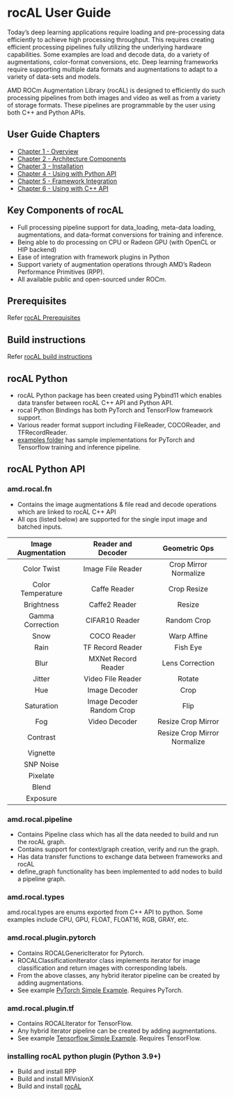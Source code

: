 # rocAL User Guide

Today’s deep learning applications require loading and pre-processing data efficiently to achieve high processing throughput.  This requires creating efficient processing pipelines fully utilizing the underlying hardware capabilities. Some examples are load and decode data, do a variety of augmentations, color-format conversions, etc.
Deep learning frameworks require supporting multiple data formats and augmentations to adapt to a variety of data-sets and models.

AMD ROCm Augmentation Library (rocAL) is designed to efficiently do such processing pipelines from both images and video as well as from a variety of storage formats.
These pipelines are programmable by the user using both C++ and Python APIs.

## User Guide Chapters

* [Chapter 1 - Overview](user_guide/ch1.md)
* [Chapter 2 - Architecture Components](user_guide/ch2.md)
* [Chapter 3 - Installation](user_guide/ch3.md)
* [Chapter 4 - Using with Python API](user_guide/ch4.md)
* [Chapter 5 - Framework Integration](user_guide/ch5.md)
* [Chapter 6 - Using with C++ API](user_guide/ch6.md)

## Key Components of rocAL

* Full processing pipeline support for data_loading, meta-data loading, augmentations, and data-format conversions for training and inference.
* Being able to do processing on CPU or Radeon GPU (with OpenCL or HIP backend)
* Ease of integration with framework plugins in Python
* Support variety of augmentation operations through AMD’s Radeon Performance Primitives (RPP).
* All available public and open-sourced under ROCm.

## Prerequisites

Refer [rocAL Prerequisites](https://github.com/ROCm/rocAL#prerequisites)

## Build instructions

Refer [rocAL build instructions](https://github.com/ROCm/rocAL#build-instructions)

## rocAL Python

* rocAL Python package has been created using Pybind11 which enables data transfer between rocAL C++ API and Python API.
* rocal Python Bindings has both PyTorch and TensorFlow framework support.
* Various reader format support including FileReader, COCOReader, and TFRecordReader.
* [examples folder](https://github.com/ROCm/rocAL/docs/exmaples) has sample implementations for PyTorch and Tensorflow training and inference pipeline.

## rocAL Python API

### amd.rocal.fn

* Contains the image augmentations & file read and decode operations which are linked to rocAL C++ API
* All ops (listed below) are supported for the single input image and batched inputs.

| Image Augmentation |   Reader and Decoder      |        Geometric Ops         |
| :----------------: | :-----------------------: | :--------------------------: |
|    Color Twist     |   Image File Reader       |     Crop Mirror Normalize    |
| Color Temperature  |      Caffe Reader         |          Crop Resize         |
|     Brightness     |      Caffe2 Reader        |            Resize            |
|  Gamma Correction  |      CIFAR10 Reader       |          Random Crop         |
|        Snow        |       COCO Reader         |         Warp Affine          |
|        Rain        |     TF Record Reader      |           Fish Eye           |
|        Blur        |   MXNet Record Reader     |        Lens Correction       |
|       Jitter       |    Video File Reader      |           Rotate             |
|        Hue         |     Image Decoder         |            Crop              |
|     Saturation     | Image Decoder Random Crop |            Flip              |
|        Fog         |      Video Decoder        |    Resize Crop Mirror        |
|      Contrast      |                           | Resize Crop Mirror Normalize |
|      Vignette      |                           |                              |
|     SNP Noise      |                           |                              |
|      Pixelate      |                           |                              |
|       Blend        |                           |                              |
|      Exposure      |                           |                              |

### amd.rocal.pipeline

* Contains Pipeline class which has all the data needed to build and run the rocAL graph.
* Contains support for context/graph creation, verify and run the graph.
* Has data transfer functions to exchange data between frameworks and rocAL
* define_graph functionality has been implemented to add nodes to build a pipeline graph.

### amd.rocal.types

amd.rocal.types are enums exported from C++ API to python. Some examples include CPU, GPU, FLOAT, FLOAT16, RGB, GRAY, etc.

### amd.rocal.plugin.pytorch

* Contains ROCALGenericIterator for Pytorch.
* ROCALClassificationIterator class implements iterator for image classification and return images with corresponding labels.
* From the above classes, any hybrid iterator pipeline can be created by adding augmentations.
* See example [PyTorch Simple Example](./examples/pytorch/). Requires PyTorch.

### amd.rocal.plugin.tf

* Contains ROCALIterator for TensorFlow.
* Any hybrid iterator pipeline can be created by adding augmentations.
* See example [Tensorflow Simple Example](./examples/tf/). Requires TensorFlow.

### installing rocAL python plugin (Python 3.9+)

* Build and install RPP
* Build and install MIVisionX
* Build and install [rocAL](https://github.com/ROCm/rocAL/)

